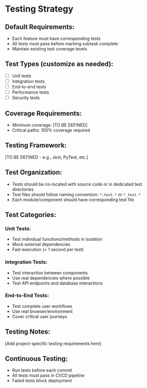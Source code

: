 # Testing Strategy

## Default Requirements:

- Each feature must have corresponding tests
- All tests must pass before marking subtask complete
- Maintain existing test coverage levels

## Test Types (customize as needed):

- [ ] Unit tests
- [ ] Integration tests
- [ ] End-to-end tests
- [ ] Performance tests
- [ ] Security tests

## Coverage Requirements:

- Minimum coverage: [TO BE DEFINED]
- Critical paths: 100% coverage required

## Testing Framework:

[TO BE DEFINED - e.g., Jest, PyTest, etc.]

## Test Organization:

- Tests should be co-located with source code or in dedicated test directories
- Test files should follow naming convention: `*.test.*` or `*_test.*`
- Each module/component should have corresponding test file

## Test Categories:

### Unit Tests:

- Test individual functions/methods in isolation
- Mock external dependencies
- Fast execution (< 1 second per test)

### Integration Tests:

- Test interaction between components
- Use real dependencies where possible
- Test API endpoints and database interactions

### End-to-End Tests:

- Test complete user workflows
- Use real browser/environment
- Cover critical user journeys

## Testing Notes:

[Add project-specific testing requirements here]

## Continuous Testing:

- Run tests before each commit
- All tests must pass in CI/CD pipeline
- Failed tests block deployment
